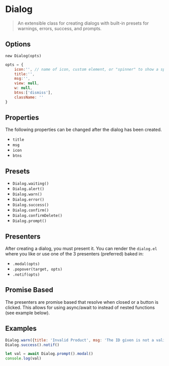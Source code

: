 Dialog
==========

> An extensible class for creating dialogs with built-in presets for warnings, errors, success, and prompts.

<!--
<b-btn onclick="Dialog.alert({title: 'Alert Title', msg: 'Message for the alert'}).modal()">Alert</b-btn>
<b-btn onclick="Dialog.success({title: 'Alert Title', msg: 'Message for the alert'}).modal()">Success</b-btn>
<b-btn onclick="Dialog.warn({title: 'Alert Title', msg: 'Message for the alert'}).modal()">Warning</b-btn>
<b-btn onclick="Dialog.error({title: 'Alert Title', msg: 'Message for the alert'}).modal()">Error</b-btn>
-->

## Options

`new Dialog(opts)`

```js
opts = {
	icon:'', // name of icon, custom element, or "spinner" to show a spinner
	title:'',
	msg:'',
	view: null,
	w: null,
	btns:['dismiss'],
	className: ''
}
```

## Properties
The following properties can be changed after the dialog has been created.

- `title`
- `msg`
- `icon`
- `btns`

## Presets

- `Dialog.waiting()`
- `Dialog.alert()`
- `Dialog.warn()`
- `Dialog.error()`
- `Dialog.success()`
- `Dialog.confirm()`
- `Dialog.confirmDelete()`
- `Dialog.prompt()`

## Presenters

After creating a dialog, you must present it. You can render the `dialog.el` where you like
or use one of the 3 presenters (preferred) baked in:

- `.modal(opts)`
- `.popover(target, opts)`
- `.notif(opts)`

## Promise Based

The presenters are promise based that resolve when closed or a button is clicked.
This allows for using async/await to instead of nested functions (see example below).

## Examples

```js
Dialog.warn({title: 'Invalid Product', msg: 'The ID given is not a valid product'}).modal()
Dialog.success().notif()

let val = await Dialog.prompt().modal()
console.log(val)
```